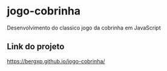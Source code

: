# jogo-cobrinha
Desenvolvimento do classico jogo da cobrinha em JavaScript

## Link do projeto 
https://bergxp.github.io/jogo-cobrinha/
